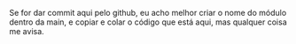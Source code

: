 Se for dar commit aqui pelo github, eu acho melhor criar o nome do módulo dentro da main, e copiar e colar o código que está aqui, mas qualquer coisa me avisa.

